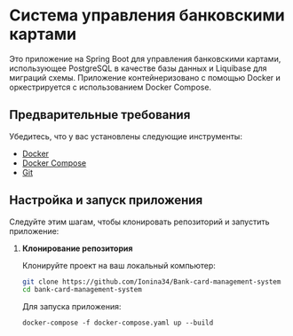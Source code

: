 # Система управления банковскими картами

Это приложение на Spring Boot для управления банковскими картами, использующее PostgreSQL в качестве базы данных и Liquibase для миграций схемы. Приложение контейнеризовано с помощью Docker и оркестрируется с использованием Docker Compose.

## Предварительные требования

Убедитесь, что у вас установлены следующие инструменты:
- [Docker](https://docs.docker.com/get-docker/)
- [Docker Compose](https://docs.docker.com/compose/install/)
- [Git](https://git-scm.com/downloads)

## Настройка и запуск приложения

Следуйте этим шагам, чтобы клонировать репозиторий и запустить приложение:

1. **Клонирование репозитория**

   Клонируйте проект на ваш локальный компьютер:

   ```bash
   git clone https://github.com/Ionina34/Bank-card-management-system
   cd bank-card-management-system
   ```
   Для запуска приложения:

   ```
   docker-compose -f docker-compose.yaml up --build
   ```
